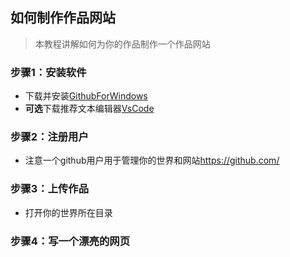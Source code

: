 ## 如何制作作品网站
> 本教程讲解如何为你的作品制作一个作品网站

### 步骤1：安装软件
* 下载并安装[GithubForWindows](https://desktop.github.com/)
* **可选**下载推荐文本编辑器[VsCode](https://code.visualstudio.com/)

### 步骤2：注册用户
* 注意一个github用户用于管理你的世界和网站<https://github.com/>

### 步骤3：上传作品
* 打开你的世界所在目录

### 步骤4：写一个漂亮的网页

